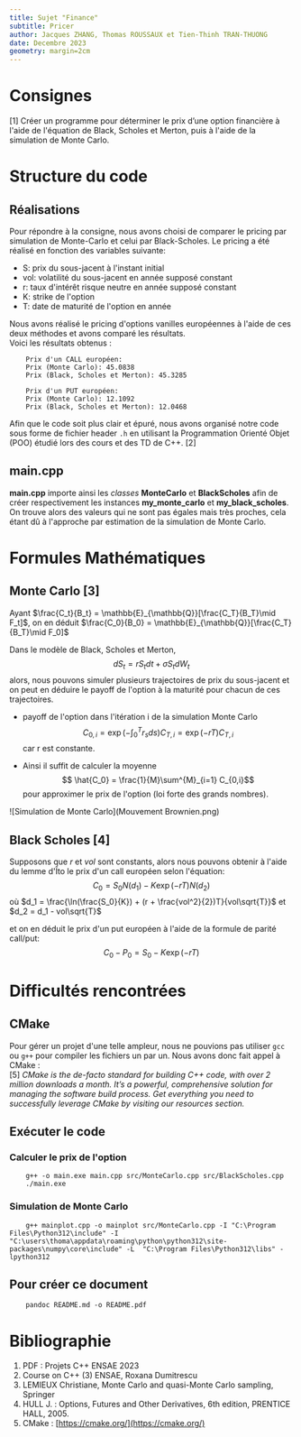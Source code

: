 ```yaml
---
title: Sujet "Finance"
subtitle: Pricer
author: Jacques ZHANG, Thomas ROUSSAUX et Tien-Thinh TRAN-THUONG
date: Decembre 2023
geometry: margin=2cm
---
```



# Consignes
[1] Créer un programme pour déterminer le prix d’une option financière à l'aide de l'équation de Black, Scholes et Merton, puis à l'aide de la simulation de Monte Carlo.

# Structure du code
## Réalisations
Pour répondre à la consigne, nous avons choisi de comparer le pricing par simulation de Monte-Carlo et celui par Black-Scholes.
Le pricing a été réalisé en fonction des variables suivante:    
 - S: prix du sous-jacent à l'instant initial  
 - vol: volatilité du sous-jacent en année supposé constant  
 - r: taux d'intérêt risque neutre en année supposé constant  
 - K: strike de l'option  
 - T: date de maturité de l'option en année     

Nous avons réalisé le pricing d'options vanilles européennes à l'aide de ces deux méthodes et avons comparé les résultats.  
Voici les résultats obtenus :  
```
    Prix d'un CALL européen:
    Prix (Monte Carlo): 45.0838
    Prix (Black, Scholes et Merton): 45.3285

    Prix d'un PUT européen:
    Prix (Monte Carlo): 12.1092
    Prix (Black, Scholes et Merton): 12.0468
```

Afin que le code soit plus clair et épuré, nous avons organisé notre code sous forme de fichier header `.h` en utilisant la Programmation Orienté Objet (POO) étudié lors des cours et des TD de C++. [2]

## main.cpp
**main.cpp** importe ainsi les *classes* **MonteCarlo** et **BlackScholes** afin de créer respectivement les instances **my_monte_carlo** et **my_black_scholes**. On trouve alors des valeurs qui ne sont pas égales mais très proches, cela étant dû à l'approche par estimation de la simulation de Monte Carlo.

# Formules Mathématiques
## Monte Carlo [3]
Ayant $\frac{C_t}{B_t} = \mathbb{E}_{\mathbb{Q}}[\frac{C_T}{B_T}\mid F_t]$, on en déduit $\frac{C_0}{B_0} = \mathbb{E}_{\mathbb{Q}}[\frac{C_T}{B_T}\mid F_0]$

Dans le modèle de Black, Scholes et Merton, $$ dS_t = rS_tdt+\sigma S_tdW_t$$ alors, nous pouvons simuler plusieurs trajectoires de prix du sous-jacent et on peut en déduire le payoff de l'option à la maturité pour chacun de ces trajectoires.


- payoff de l'option dans l'itération i de la simulation Monte Carlo $$C_{0,i} = \exp (-\int^{T}_{0}r_s ds) C_{T,i} = \exp (-rT) C_{T,i}$$ car r est constante.

- Ainsi il suffit de calculer la moyenne $$ \hat{C_0} = \frac{1}{M}\sum^{M}_{i=1} C_{0,i}$$ pour approximer le prix de l'option (loi forte des grands nombres).  

![Simulation de Monte Carlo](Mouvement Brownien.png)


## Black Scholes [4]
Supposons que $r$ et $vol$ sont constants, alors nous pouvons obtenir à l'aide du lemme d'Îto le prix d'un call européen selon l'équation: 
 $$C_{0} = S_0 N(d_1) - K\exp (-rT)N(d_2)$$
 où $d_1 = \frac{\ln(\frac{S_0}{K}) + (r + \frac{vol^2}{2})T}{vol\sqrt{T}}$ et $d_2 = d_1 - vol\sqrt{T}$

 et on en déduit le prix d'un put européen à l'aide de la formule de parité call/put:
 $$C_0-P_0 = S_0 - K\exp{(-rT)}$$



# Difficultés rencontrées
## CMake
Pour gérer un projet d'une telle ampleur, nous ne pouvions pas utiliser `gcc` ou `g++` pour compiler les fichiers un par un. Nous avons donc fait appel à CMake :  
[5] *CMake is the de-facto standard for building C++ code, with over 2 million downloads a month. It’s a powerful, comprehensive solution for managing the software build process. Get everything you need to successfully leverage CMake by visiting our resources section.*

## Exécuter le code 

### Calculer le prix de l'option
```
	g++ -o main.exe main.cpp src/MonteCarlo.cpp src/BlackScholes.cpp
	./main.exe
```

### Simulation de Monte Carlo
```
    g++ mainplot.cpp -o mainplot src/MonteCarlo.cpp -I "C:\Program Files\Python312\include" -I "C:\users\thoma\appdata\roaming\python\python312\site-packages\numpy\core\include" -L  "C:\Program Files\Python312\libs" -lpython312

```

## Pour créer ce document
```
    pandoc README.md -o README.pdf  
```


# Bibliographie
 1. PDF : Projets C++ ENSAE 2023
 2. Course on C++ (3) ENSAE, Roxana Dumitrescu
 3. LEMIEUX Christiane, Monte Carlo and quasi-Monte Carlo sampling, Springer
 4. HULL J. : Options, Futures and Other Derivatives, 6th edition, PRENTICE HALL, 2005.
 5. CMake : [https://cmake.org/](https://cmake.org/)